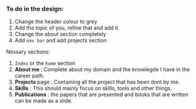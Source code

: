 ### To do in the design:

1. Change the header colour to grey
2. Add the topic of you, refine that and add it.
3. Change the about section completely
4. Add `nav bar` and add projects section 


Nessary sections:
1. `Index` or the `home` section
2. **About me**      : Complete about my domain and the knowlegde I have in the career path.
3. **Projects** page : Containing all the project that has been dont by me.
4. **Skills**        : This should mainly focus on skills, tools and other things.
5. **Publications**  : the papers that are presented and books that are written can be made as a slide.